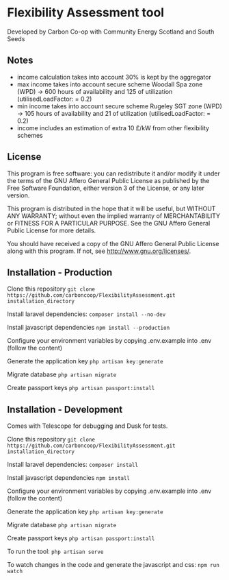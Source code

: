 # Flexibility Assessment tool
Developed by Carbon Co-op with Community Energy Scotland and South Seeds

## Notes
- income calculation takes into account 30% is kept by the aggregator
- max income takes into account secure scheme Woodall Spa zone (WPD) -> 600 hours of availability and 125 of utilization (utilisedLoadFactor: = 0.2)
- min income takes into account secure scheme Rugeley SGT zone (WPD) -> 105 hours of availability and 21 of utilization (utilisedLoadFactor: = 0.2)
- income includes an estimation of extra 10 £/kW from other flexibility schemes


## License
This program is free software: you can redistribute it and/or modify it under the terms of the GNU Affero General Public License as published by the Free Software Foundation, either version 3 of the License, or any later version.

This program is distributed in the hope that it will be useful, but WITHOUT ANY WARRANTY; without even the implied warranty of MERCHANTABILITY or FITNESS FOR A PARTICULAR PURPOSE. See the GNU Affero General Public License for more details.

You should have received a copy of the GNU Affero General Public License along with this program. If not, see <http://www.gnu.org/licenses/>.


## Installation - Production

Clone this repository `git clone https://github.com/carboncoop/FlexibilityAssessment.git installation_directory`

Install laravel dependencies: `composer install --no-dev`

Install javascript dependencies `npm install --production`

Configure your environment variables by copying .env.example into .env (follow the content)

Generate the application key `php artisan key:generate`

Migrate database `php artisan migrate`

Create passport keys `php artisan passport:install`


## Installation - Development

Comes with Telescope for debugging and Dusk for tests.

Clone this repository `git clone https://github.com/carboncoop/FlexibilityAssessment.git installation_directory`

Install laravel dependencies: `composer install`

Install javascript dependencies `npm install`

Configure your environment variables by copying .env.example into .env (follow the content)

Generate the application key `php artisan key:generate`

Migrate database `php artisan migrate`

Create passport keys `php artisan passport:install`

To run the tool: `php artisan serve`

To watch changes in the code and generate the javascript and css: `npm run watch`